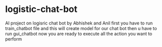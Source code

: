 # logistic-chat-bot
AI project on logisric chat bot by Abhishek and Anil
first you have to run train_chatbot file and this will create model for our chat  bot 
then u have to run gui_chatbot 
now you are ready to execute all the action you want to perform 
